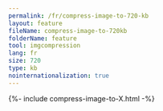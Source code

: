 ```yaml
---
permalink: /fr/compress-image-to-720-kb
layout: feature
fileName: compress-image-to-720kb
folderName: feature
tool: imgcompression
lang: fr
size: 720
type: kb
nointernationalization: true
---
```

{%- include compress-image-to-X.html -%}
      